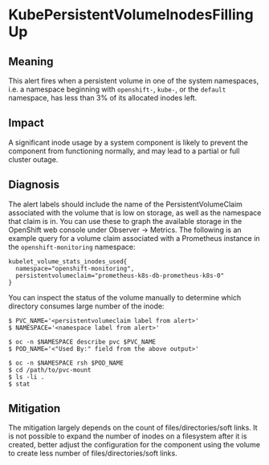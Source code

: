 # KubePersistentVolumeInodesFillingUp

## Meaning

This alert fires when a persistent volume in one of the system namespaces,
i.e. a namespace beginning with `openshift-`, `kube-`, or the `default`
namespace, has less than 3% of its allocated inodes left.

## Impact

A significant inode usage by a system component is likely to prevent the
component from functioning normally, and may lead to a partial or full cluster
outage.

## Diagnosis

The alert labels should include the name of the PersistentVolumeClaim associated
with the volume that is low on storage, as well as the namespace that claim is
in.  You can use these to graph the available storage in the OpenShift web
console under Observer -> Metrics.  The following is an example query for a
volume claim associated with a Prometheus instance in the `openshift-monitoring`
namespace:

```text
kubelet_volume_stats_inodes_used{
  namespace="openshift-monitoring",
  persistentvolumeclaim="prometheus-k8s-db-prometheus-k8s-0"
}
```

You can inspect the status of the volume manually to determine which directory
consumes large number of the inode:

```console
$ PVC_NAME='<persistentvolumeclaim label from alert>'
$ NAMESPACE='<namespace label from alert>'

$ oc -n $NAMESPACE describe pvc $PVC_NAME
$ POD_NAME='<"Used By:" field from the above output>'

$ oc -n $NAMESPACE rsh $POD_NAME
$ cd /path/to/pvc-mount
$ ls -li .
$ stat
```

## Mitigation

The mitigation largely depends on the count of files/directories/soft links.
It is not possible to expand the number of inodes on a filesystem after
it is created, better adjust the configuration
for the component using the volume to create less number of
files/directories/soft links.
